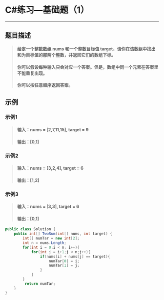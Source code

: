 #  C#练习—基础题（1）
***
##  题目描述
> ####  给定一个整数数组 nums 和一个整数目标值 target，请你在该数组中找出和为目标值的那两个整数，并返回它们的数组下标。
> #### 你可以假设每种输入只会对应一个答案。但是，数组中同一个元素在答案里不能重复出现。
> #### 你可以按任意顺序返回答案。
## 示例
### 示例1
> #### 输入：nums = [2,7,11,15], target = 9
> #### 输出：[0,1]
### 示例2
> #### 输入：nums = [3,2,4], target = 6
> #### 输出：[1,2]
### 示例3
> #### 输入：nums = [3,3], target = 6
> #### 输出：[0,1]
```C#
public class Solution {
    public int[] TwoSum(int[] nums, int target) {
        int[] numTar = new int[2];
        int n = nums.Length;
        for(int i = 0;i < n; i++){
            for(int j = i+1;j < n;j++){
                if(nums[i] + nums[j] == target){
                    numTar[0] = i;
                    numTar[1] = j;
                }
            }
        }
         return numTar;
    }
}
```